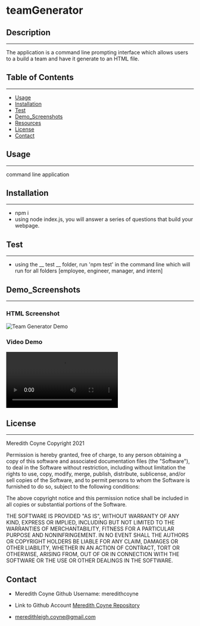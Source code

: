 # teamGenerator

## Description
------------------
The application is a command line prompting interface which allows users to a build a team and have it generate to an HTML file.

## Table of Contents
------------------
  * [Usage](#usage) 
  * [Installation](#installation)  
  * [Test](#test)
  * [Demo_Screenshots](#demo_screenshots)
  * [Resources](#resources)
  * [License](#license)
  * [Contact](#contact)

## Usage
------------------
command line application
## Installation
------------------
* npm i
* using node index.js, you will answer a series of questions that build your webpage.
## Test
------------------
* using the  __ test __ folder, run 'npm test' in the command line which will run for all folders [employee, engineer, manager, and intern]

## Demo_Screenshots
------------------
### HTML Screenshot
![Team Generator Demo](assets\teamGenerator.png)
### Video Demo
![Team Generator Demo](assets\teamGenerator.mp4)
## License
------------------
  Meredith Coyne Copyright 2021

  Permission is hereby granted, free of charge, to any person obtaining a copy of this software and associated documentation files (the "Software"), to deal in the Software without restriction, including without limitation the rights to use, copy, modify, merge, publish, distribute, sublicense, and/or sell copies of the Software, and to permit persons to whom the Software is furnished to do so, subject to the following conditions:
  
  The above copyright notice and this permission notice shall be included in all copies or substantial portions of the Software.
  
  THE SOFTWARE IS PROVIDED "AS IS", WITHOUT WARRANTY OF ANY KIND, EXPRESS OR IMPLIED, INCLUDING BUT NOT LIMITED TO THE WARRANTIES OF MERCHANTABILITY, FITNESS FOR A PARTICULAR PURPOSE AND NONINFRINGEMENT. IN NO EVENT SHALL THE AUTHORS OR COPYRIGHT HOLDERS BE LIABLE FOR ANY CLAIM, DAMAGES OR OTHER LIABILITY, WHETHER IN AN ACTION OF CONTRACT, TORT OR OTHERWISE, ARISING FROM, OUT OF OR IN CONNECTION WITH THE SOFTWARE OR THE USE OR OTHER DEALINGS IN THE SOFTWARE.
## Contact
* Meredith Coyne Github Username: meredithcoyne

* Link to Github Account [Meredith Coyne Repository](https://github.com/meredithcoyne)

* meredithleigh.coyne@gmail.com
